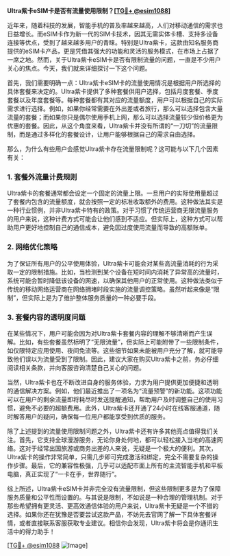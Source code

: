 **Ultra紫卡eSIM卡是否有流量使用限制？[[TG💪+ @esim1088](https://t.me/s/esim1088)]**

近年来，随着科技的发展，智能手机的普及率越来越高，人们对移动通信的需求也日益增长。而eSIM卡作为新一代的SIM卡技术，因其无需实体卡槽、支持多设备连接等优点，受到了越来越多用户的青睐。特别是Ultra紫卡，这款由知名服务商提供的eSIM卡产品，更是凭借其强大的功能和灵活的服务模式，在市场上占据了一席之地。然而，关于Ultra紫卡eSIM卡是否有限制流量的问题，一直是不少用户关心的焦点。今天，我们就来详细探讨一下这个问题。

首先，我们需要明确一点：Ultra紫卡eSIM卡的流量使用情况是根据用户所选择的具体套餐来决定的。Ultra紫卡提供了多种套餐供用户选择，包括月度套餐、季度套餐以及年度套餐等。每种套餐都有其对应的流量额度，用户可以根据自己的实际需求进行选择。例如，如果你经常需要在外出差或者旅行，那么可以选择包含大量流量的套餐；而如果你只是偶尔使用手机上网，那么可以选择流量较少但价格更为优惠的套餐。因此，从这个角度来看，Ultra紫卡并没有所谓的“一刀切”的流量限制，而是通过多样化的套餐设计，让用户能够根据自己的需求自由选择。

那么，为什么有些用户会感觉Ultra紫卡存在流量限制呢？这可能与以下几个因素有关：

### 1. **套餐外流量计费规则**
   Ultra紫卡的套餐通常都会设定一个固定的流量上限。一旦用户的实际使用量超过了套餐内包含的流量额度，就会按照一定的标准收取额外的费用。这种做法其实是一种行业惯例，并非Ultra紫卡特有的政策。对于习惯了传统运营商无限流量服务的用户来说，这种计费方式可能会让他们感到不适应。但实际上，这种方式可以帮助用户更好地控制自己的通信成本，避免因过度使用流量而导致的高额账单。

### 2. **网络优化策略**
   为了保证所有用户的公平使用体验，Ultra紫卡可能会对某些高流量消耗的行为采取一定的限制措施。比如，当检测到某个设备在短时间内消耗了异常高的流量时，系统可能会暂时降低该设备的网速，以确保其他用户的正常使用。这种做法类似于传统的移动网络运营商在网络拥堵时段实施的流量调控策略。虽然听起来像是“限制”，但实际上是为了维护整体服务质量的一种必要手段。

### 3. **套餐内容的透明度问题**
   在某些情况下，用户可能会因为对Ultra紫卡套餐内容的理解不够清晰而产生误解。比如，有些套餐虽然标明了“无限流量”，但实际上可能附带了一些限制条件，如仅限特定应用使用、夜间免流等。这些细节如果未能被用户充分了解，就可能导致他们误以为流量受到了限制。因此，建议大家在购买Ultra紫卡之前，务必仔细阅读相关条款，并向客服咨询清楚自己关心的问题。

当然，Ultra紫卡也在不断改进自身的服务体验，力求为用户提供更加便捷和透明的通信解决方案。例如，他们最近推出了一项名为“流量预警”的新功能。这项功能可以在用户的剩余流量即将耗尽时发送提醒通知，帮助用户及时调整自己的使用习惯，避免不必要的超额费用。此外，Ultra紫卡还开通了24小时在线客服通道，随时解答用户的疑问，确保每一位用户都能享受到优质的服务。

除了上述提到的流量使用限制问题之外，Ultra紫卡还有许多其他亮点值得我们关注。首先，它支持全球漫游服务，无论你身处何地，都可以轻松接入当地的高速网络。这对于经常出国旅游或商务出差的人来说，无疑是一个极大的便利。其次，Ultra紫卡的操作非常简单，只需几步即可完成激活和绑定，完全不需要复杂的操作步骤。最后，它的兼容性极强，几乎可以适配市面上所有的主流智能手机和平板电脑，真正实现了“一卡在手，世界随行”。

综上所述，Ultra紫卡eSIM卡并非完全没有流量限制，但这些限制更多是为了保障服务质量和公平性而设置的。与其说是限制，不如说是一种合理的管理机制。对于那些希望拥有更灵活、更高效通信体验的用户来说，Ultra紫卡无疑是一个不错的选择。如果你还在犹豫是否要尝试这款产品，不妨先去官网了解一下具体套餐详情，或者直接联系客服获取专业建议。相信你会发现，Ultra紫卡将会是你通讯生活中的得力助手！

[[TG💪+ @esim1088](https://t.me/s/esim1088) ![Image](https://i.postimg.cc/4NQfJmqS/Snipaste-2025-05-13-00-14-12.png)]